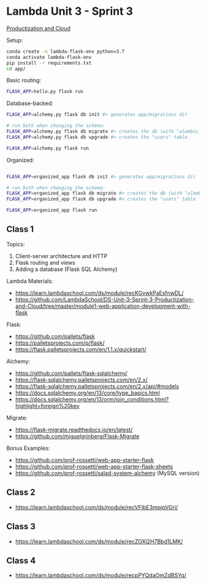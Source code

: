 
# Lambda Unit 3 - Sprint 3

[Productization and Cloud](https://learn.lambdaschool.com/ds/sprint/recvbdRfBNCqSB4hd)


Setup:

```sh
conda create -n lambda-flask-env python=3.7
conda activate lambda-flask-env
pip install -r requirements.txt
cd app/
```

Basic routing:

```sh
FLASK_APP=hello.py flask run
```

Database-backed:


```sh
FLASK_APP=alchemy.py flask db init #> generates app/migrations dir

# run both when changing the schema:
FLASK_APP=alchemy.py flask db migrate #> creates the db (with "alembic_version" table)
FLASK_APP=alchemy.py flask db upgrade #> creates the "users" table

FLASK_APP=alchemy.py flask run
```


Organized:


```sh

FLASK_APP=organized_app flask db init #> generates app/migrations dir

# run both when changing the schema:
FLASK_APP=organized_app flask db migrate #> creates the db (with "alembic_version" table)
FLASK_APP=organized_app flask db upgrade #> creates the "users" table

FLASK_APP=organized_app flask run
```


## Class 1

Topics:

  1. Client-server architecture and HTTP
  2. Flask routing and views
  3. Adding a database (Flask SQL Alchemy)

Lambda Materials:

  + https://learn.lambdaschool.com/ds/module/recKGvwkPaEsfnwDL/
  + https://github.com/LambdaSchool/DS-Unit-3-Sprint-3-Productization-and-Cloud/tree/master/module1-web-application-development-with-flask

Flask:

  + https://github.com/pallets/flask
  + https://palletsprojects.com/p/flask/
  + https://flask.palletsprojects.com/en/1.1.x/quickstart/

Alchemy:

  + https://github.com/pallets/flask-sqlalchemy/
  + https://flask-sqlalchemy.palletsprojects.com/en/2.x/
  + https://flask-sqlalchemy.palletsprojects.com/en/2.x/api/#models
  + https://docs.sqlalchemy.org/en/13/core/type_basics.html
  + https://docs.sqlalchemy.org/en/13/orm/join_conditions.html?highlight=foreign%20key

Migrate:

  + https://flask-migrate.readthedocs.io/en/latest/
  + https://github.com/miguelgrinberg/Flask-Migrate

Bonus Examples:

  + https://github.com/prof-rossetti/web-app-starter-flask
  + https://github.com/prof-rossetti/web-app-starter-flask-sheets
  + https://github.com/prof-rossetti/salad-system-alchemy (MySQL version)

## Class 2

  + https://learn.lambdaschool.com/ds/module/recVFIbE3mpjpVGrj/

## Class 3

  + https://learn.lambdaschool.com/ds/module/recZOXl2H7Bbd1LMK/

## Class 4

  + https://learn.lambdaschool.com/ds/module/recpPYQdaOmZdBSYq/
